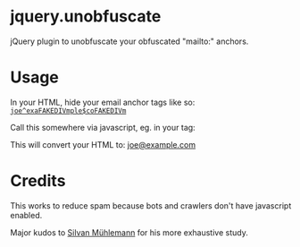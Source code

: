 jquery.unobfuscate
==================

jQuery plugin to unobfuscate your obfuscated "mailto:" anchors.

# Usage

In your HTML, hide your email anchor tags like so:
    <code><a href="#">joe^exaFAKEDIVmple$coFAKEDIVm</a></code>

Call this somewhere via javascript, eg. in your <head> tag:
    <script>
      $(function() {
        $('a.unobfuscate').unobfuscate();
      });
    </script>

This will convert your HTML to:
    <a href="mailto:joe@example.com">joe@example.com</a>

# Credits

This works to reduce spam because bots and crawlers don't have javascript enabled.

Major kudos to [Silvan Mühlemann](http://techblog.tilllate.com/2008/07/20/ten-methods-to-obfuscate-e-mail-addresses-compared/) for his more exhaustive study.